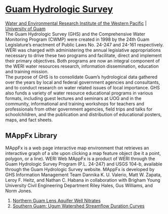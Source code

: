 # [Guam Hydrologic Survey](https://guamhydrologicsurvey.uog.edu/)
[Water and Environmental Research Institute of the Western Pacific](https://weri.uog.edu/) | [University of Guam](https://www.uog.edu/)
<br>
The Guam Hydrologic Survey (GHS) and the Comprehensive Water Monitoring Program (CWMP) were created in 1998 by the 24th Guam Legislature’s enactment of Public Laws No. 24-247 and 24-161 respectively. WERI was charged with administering the annual legislative appropriations necessary to drive these two programs and facilitate, direct and implement their primary objectives. Both programs are now an integral component of the WERI water resources research, information dissemination, education and training mission.
<br>
The purpose of GHS is to consolidate Guam’s hydrological data gathered over the years by local and federal government agencies and consultants, and to conduct research on water related issues of local importance. GHS also funds a variety of water resource educational programs in various formats, including guest lectures and seminars at UOG and in the community, informational and training workshops for teachers and professionals from other government agencies, field trips and talks for schoolchildren, and the publication and distribution of educational posters, maps, and fact sheets.

## MAppFx Library 
MAppFx is a web page interactive map environment that retrieves an interactive graph of a site upon clicking a map feature object (be it a point, polygon, or a line). WERI Web MAppFx is a product of WERI through the Guam Hydrologic Survey Program (P.L. 24-247) and USGS 104-b, available through the Guam Hydrologic Survey website. MAppFx is developed by GHS Information Management Team Dannika K. U. Valerio, Matt W. Zapata, Leroy F. Heitz, and Nathan C. Habana in collaboration with Brigham Young University Civil Engineering Department Riley Hales, Gus Williams, and Norm Jones.

1. [Northern Guam Lens Aquifer Well Nitrates](https://guam-hydrologic-survey.github.io/well-nitrates-app/) 
2. [Southern Guam: Ugum Watershed Streamflow Duration Curves](https://guam-hydrologic-survey.github.io/ugum-fdc-app/)
